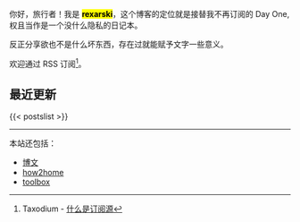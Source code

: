 你好，旅行者！我是 <mark><b>rexarski</b></mark>，这个博客的定位就是接替我不再订阅的 Day One, 权且当作是一个没什么隐私的日记本。

反正分享欲也不是什么坏东西，存在过就能赋予文字一些意义。

欢迎通过 RSS 订阅[^1]。

[^1]: Taxodium - [什么是订阅源](https://taxodium.ink/about-feeds.html)

## 最近更新

{{< postslist >}}

***

本站还包括：

- [博文](./posts/)
- [how2home](./how2home/)
- [toolbox](./toolbox/)
